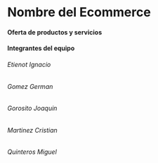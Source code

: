 # **Nombre del Ecommerce**

#### **Oferta de productos y servicios**

#### **Integrantes del equipo**

###### Etienot Ignacio

###### Gomez German

###### Gorosito Joaquin

###### Martinez Cristian

###### Quinteros Miguel
